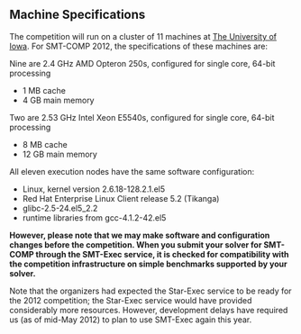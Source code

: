 ## Machine Specifications


The competition will run on a cluster of 11 machines at
<a href="http://www.uiowa.edu/">The University of Iowa</a>.
For SMT-COMP 2012, the specifications of these machines are:

Nine are 2.4 GHz AMD Opteron 250s, configured for single core, 64-bit processing

- 1 MB cache
- 4 GB main memory

Two are 2.53 GHz Intel Xeon E5540s, configured for single core, 64-bit processing

- 8 MB cache
- 12 GB main memory

All eleven execution nodes have the same software configuration:

- Linux, kernel version 2.6.18-128.2.1.el5
- Red Hat Enterprise Linux Client release 5.2 (Tikanga)
- glibc-2.5-24.el5_2.2
- runtime libraries from gcc-4.1.2-42.el5

<b>
However, please note that we may make software and configuration changes
before the competition.  When you submit your solver for
SMT-COMP through the SMT-Exec service,
it is checked for compatibility with the competition infrastructure on simple
benchmarks supported by your solver.
</b>

Note that the organizers had expected the Star-Exec service to be ready for
the 2012 competition; the Star-Exec service would have provided considerably
more resources. However, development delays have required us (as of mid-May
2012) to plan to use SMT-Exec again this year.
